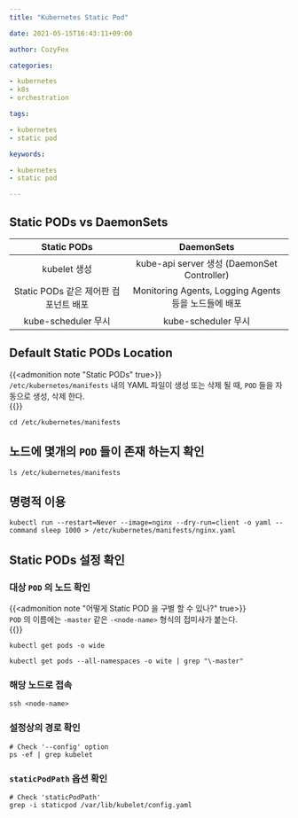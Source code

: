 ```yaml
---
title: "Kubernetes Static Pod"

date: 2021-05-15T16:43:11+09:00

author: CozyFex

categories:

- kubernetes
- k8s
- orchestration

tags:

- kubernetes
- static pod

keywords:

- kubernetes
- static pod

---
```


## Static PODs vs DaemonSets

| Static PODs | DaemonSets |  
|:-:|:-:|  
| kubelet 생성 | kube-api server 생성 (DaemonSet Controller) |  
| Static PODs 같은 제어판 컴포넌트 배포 | Monitoring Agents, Logging Agents 등을 노드들에 배포 |  
| kube-scheduler 무시 | kube-scheduler 무시 |

## Default Static PODs Location

{{<admonition note "Static PODs" true>}}  
`/etc/kubernetes/manifests` 내의 YAML 파일이 생성 또는 삭제 될 때, `POD` 들을 자동으로 생성, 삭제 한다.  
{{</admonition>}}

```shell
cd /etc/kubernetes/manifests
```

## 노드에 몇개의 `POD` 들이 존재 하는지 확인

```shell
ls /etc/kubernetes/manifests
```

## 명령적 이용

```shell
kubectl run --restart=Never --image=nginx --dry-run=client -o yaml --command sleep 1000 > /etc/kubernetes/manifests/nginx.yaml
```

## Static PODs 설정 확인

### 대상 `POD` 의 노드 확인

{{<admonition note "어떻게 Static POD 을 구별 할 수 있나?" true>}}  
`POD` 의 이름에는 `-master` 같은 `-<node-name>` 형식의 접미사가 붙는다.  
{{</admonition>}}

```shell
kubectl get pods -o wide

kubectl get pods --all-namespaces -o wite | grep "\-master"
```

### 해당 노드로 접속

```shell
ssh <node-name>
```

### 설정상의 경로 확인

```shell
# Check '--config' option
ps -ef | grep kubelet

```

### `staticPodPath` 옵션 확인

```shell
# Check 'staticPodPath'
grep -i staticpod /var/lib/kubelet/config.yaml
```
